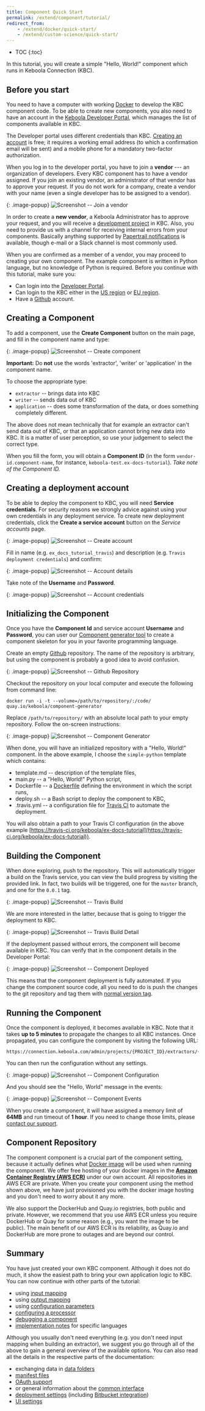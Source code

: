 ```yaml
---
title: Component Quick Start
permalink: /extend/component/tutorial/
redirect_from:
    - /extend/docker/quick-start/
    - /extend/custom-science/quick-start/
---
```


* TOC
{:toc}

In this tutorial, you will create a simple "Hello, World!" component which runs in
Keboola Connection (KBC).

## Before you start
You need to have a computer with working [Docker](https://www.docker.com/what-docker) to develop the KBC component code.
To be able to create new components, you also need to have an account in the [Keboola Developer Portal](https://components.keboola.com/),
which manages the list of components available in KBC.

The Developer portal uses different credentials than KBC. [Creating an account](https://apps.keboola.com/auth/create-account) is free; it requires a working email address
(to which a confirmation email will be sent) and a mobile phone for a mandatory two-factor authorization.

When you log in to the developer portal, you have to join a **vendor** --- an organization of
developers. Every KBC component has to have a vendor assigned. If you join an existing vendor, an
administrator of that vendor has to approve your request. If you do not work for a company, create a
vendor with your name (even a single developer has to be assigned to a vendor).

{: .image-popup}
![Screenshot -- Join a vendor](/extend/component/tutorial/join-vendor.png)

In order to create a **new vendor**, a Keboola Administrator has to approve your request, and you will
receive a [development project](/#development-project) in KBC. Also, you need to provide us
with a channel for receiving internal errors from your components. Basically anything supported
by [Papertrail notifications](https://help.papertrailapp.com/kb/how-it-works/alerts#supported-services)
is available, though e-mail or a Slack channel is most commonly used.

When you are confirmed as a member of a vendor, you may proceed to creating your own component.
The example component is written in Python language, but no knowledge of Python is required.
Before you continue with this tutorial, make sure you:

- Can login into the [Developer Portal](https://components.keboola.com/).
- Can login to the KBC either in the [US region](https://connection.keboola.com) or [EU region](https://connection.eu-central-1.keboola.com/).
- Have a [Github](https://github.com/) account.

## Creating a Component
To add a component, use the **Create Component** button on the main page, and fill in the component name and type:

{: .image-popup}
![Screenshot -- Create component](/extend/component/tutorial/create-component-2.png)

**Important:** Do **not** use the words 'extractor', 'writer' or 'application' in the component name.

To choose the appropriate type:
- `extractor` -- brings data into KBC
- `writer` -- sends data out of KBC
- `application` -- does some transformation of the data, or does something completely different.

The above does not mean technically that for example an extractor can't send data out of KBC,
or that an application cannot bring new data into KBC. It is a matter of user perception,
so use your judgement to select the correct type.

When you fill the form, you will obtain a **Component ID** (in the
form `vendor-id.component-name`, for instance, `keboola-test.ex-docs-tutorial`). *Take note of the Component ID.*

## Creating a deployment account
To be able to deploy the component to KBC, you will need **Service credentials**. For security
reasons we strongly advice against using your own credentials in any deployment service. To create
new deployment credentials, click the **Create a service account** button on the *Service accounts* page.

{: .image-popup}
![Screenshot -- Create account](/extend/component/tutorial/service-account-1.png)

Fill in name (e.g. `ex_docs_tutorial_travis`) and  description (e.g. `Travis deployment credentials`) and confirm:

{: .image-popup}
![Screenshot -- Account details](/extend/component/tutorial/service-account-2.png)

Take note of the **Username** and **Password**.

{: .image-popup}
![Screenshot -- Account credentials](/extend/component/tutorial/service-account-3.png)

## Initializing the Component
Once you have the **Component Id** and service account **Username** and **Password**,
you can user our [Component generator tool](https://github.com/keboola/component-generator) to create a component skeleton for you in your favorite programming language.

Create an empty [Github](https://github.com/) repository. The name of the repository is
arbitrary, but using the component is probably a good idea to avoid confusion.

{: .image-popup}
![Screenshot -- Github Repository](/extend/component/tutorial/github-repository.png)

Checkout the repository on your local computer and execute the following from command line:

	docker run -i -t --volume=/path/to/repository/:/code/ quay.io/keboola/component-generator

Replace `/path/to/repository/` with an absolute local path to your empty repository. Follow
the on-screen instructions:

{: .image-popup}
![Screenshot -- Component Generator](/extend/component/tutorial/component-generator.png)

When done, you will have an initialized repository with a "Hello, World!" component.
In the above example, I choose the `simple-python` template which contains:

- template.md -- description of the template files,
- main.py -- a "Hello, World!" Python script,
- Dockerfile -- a [Dockerfile](/extend/component/docker-tutorial/) defining the environment in which the script runs,
- deploy.sh -- a Bash script to deploy the component to KBC,
- .travis.yml -- a configuration file for [Travis CI](https://docs.travis-ci.com/) to automate the deployment.

You will also obtain a path to your Travis CI configuration
(in the above example [https://travis-ci.org/keboola/ex-docs-tutorial](https://travis-ci.org/keboola/ex-docs-tutorial)).

## Building the Component
When done exploring, push to the repository.
This will automatically trigger a build on the Travis service, you can view the build
progress by visiting the provided link. In fact, two builds will be triggered, one
for the `master` branch, and one for the `0.0.1` tag.

{: .image-popup}
![Screenshot -- Travis Build](/extend/component/tutorial/travis-build-1.png)

We are more interested in the latter, because that is going to trigger the deployment to KBC.

{: .image-popup}
![Screenshot -- Travis Build Detail](/extend/component/tutorial/travis-build-2.png)

If the deployment passed without errors, the component will become available in KBC. You
can verify that in the component details in the Developer Portal:

{: .image-popup}
![Screenshot -- Component Deployed](/extend/component/tutorial/component-deployed.png)

This means that the component deployment is fully automated. If you change the component
source code, all you need to do is push the changes to the git repository and tag them
with [normal version tag](https://semver.org/#spec-item-2).

## Running the Component
Once the component is deployed, it becomes available in KBC. Note that it
takes **up to 5 minutes** to propagate the changes to all KBC instances. Once propagated,
you can configure the component by visiting the following URL:

    https://connection.keboola.com/admin/projects/{PROJECT_ID}/extractors/{COMPONENT_ID}

You can then run the configuration without any settings.

{: .image-popup}
![Screenshot -- Component Configuration](/extend/component/tutorial/component-configuration.png)

And you should see the "Hello, World" message in the events:

{: .image-popup}
![Screenshot -- Component Events](/extend/component/tutorial/hello-world.png)

When you create a component, it will have assigned a memory limit of **64MB** and
run timeout of **1 hour**. If you need to change those limits, please
[contact our support](mailto:support@keboola.com).

## Component Repository
The component component is a crucial part of the component setting, because it
actually defines what [Docker image](/extend/component/docker-tutorial/) will be used when running the component.
We offer free hosting of your docker images in the **[Amazon Container Registry (AWS ECR)](https://aws.amazon.com/ecr/)** under our own account.
All repositories in AWS ECR are private. When you create your component using the method shown above, we
have just provisioned you with the docker image hosting and you don't need to worry about it any more.

We also support the DockerHub and Quay.io registries, both public and private. However, we recommend that you use AWS ECR
unless you require DockerHub or Quay for some reason (e.g., you want the image to be public).
The main benefit of our AWS ECR is its reliability, as Quay.io and DockerHub are more prone to outages and are beyond our control.

## Summary
You have just created your own KBC component. Although it does not do much, it show the easiest path
to bring your own application logic to KBC. You can now continue with other parts of the tutorial:

 - using [input mapping](/extend/component/tutorial/input-mapping/)
 - using [output mapping](/extend/component/tutorial/output-mapping/)
 - using [configuration parameters](/extend/component/tutorial/configuration/)
 - [configuring a processor](/extend/component/tutorial/processors/)
 - [debugging a component](/extend/component/tutorial/debugging/)
 - [implementation notes](/extend/component/implementation/) for specific languages

Although you usually don't need everything (e.g. you don't need input mapping when building an extractor), we suggest you go through all of the above
 to gain a general overview of the available options. You can also read all the details in the respective parts of the documentation:

- exchanging data in [data folders](/extend/common-interface/folders/)
- [manifest files](/extend/common-interface/manifest-files/)
- [OAuth support](/extend/common-interface/oauth/)
- or general information about the [common interface](/extend/common-interface/)
- [deployment settings](/extend/component/deployment/) (including [Bitbucket integration](/extend/component/deployment/#bitbucket-integration))
- [UI settings](/extend/component/ui-options/)
